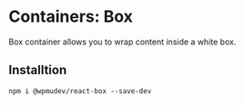 # Containers: Box
Box container allows you to wrap content inside a white box.

## Installtion
```
npm i @wpmudev/react-box --save-dev
```